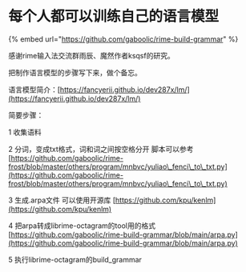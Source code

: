 # 每个人都可以训练自己的语言模型

{% embed url="https://github.com/gaboolic/rime-build-grammar" %}

感谢rime输入法交流群雨辰、魔然作者ksqsf的研究。

把制作语言模型的步骤写下来，做个备忘。

语言模型简介：[https://fancyerii.github.io/dev287x/lm/](https://fancyerii.github.io/dev287x/lm/)

简要步骤：

1 收集语料

2 分词，变成txt格式，词和词之间按空格分开 脚本可以参考[https://github.com/gaboolic/rime-frost/blob/master/others/program/mnbvc/yuliao\_fenci\_to\_txt.py](https://github.com/gaboolic/rime-frost/blob/master/others/program/mnbvc/yuliao\_fenci\_to\_txt.py)

3 生成.arpa文件 可以使用开源库 [https://github.com/kpu/kenlm](https://github.com/kpu/kenlm)

4 把arpa转成librime-octagram的tool用的格式 [https://github.com/gaboolic/rime-build-grammar/blob/main/arpa.py](https://github.com/gaboolic/rime-build-grammar/blob/main/arpa.py)

5 执行librime-octagram的build\_grammar
